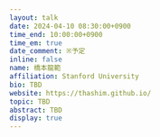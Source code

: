```yaml
---
layout: talk
date: 2024-04-10 08:30:00+0900
time_end: 10:00:00+0900
time_em: true
date_comment: ※予定
inline: false
name: 橋本龍範
affiliation: Stanford University
bio: TBD
website: https://thashim.github.io/
topic: TBD
abstract: TBD
display: true
---
```

